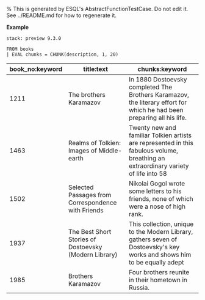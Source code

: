 % This is generated by ESQL's AbstractFunctionTestCase. Do not edit it. See ../README.md for how to regenerate it.

**Example**

```{applies_to}
stack: preview 9.3.0
```

```esql
FROM books
| EVAL chunks = CHUNK(description, 1, 20)
```

| book_no:keyword | title:text | chunks:keyword |
| --- | --- | --- |
| 1211 | The brothers Karamazov | In 1880 Dostoevsky completed The Brothers Karamazov, the literary effort for which he had been preparing all his life. |
| 1463 | Realms of Tolkien: Images of Middle-earth | Twenty new and familiar Tolkien artists are represented in this fabulous volume, breathing an extraordinary variety of life into 58 |
| 1502 | Selected Passages from Correspondence with Friends | Nikolai Gogol wrote some letters to his friends, none of which were a nose of high rank. |
| 1937 | The Best Short Stories of Dostoevsky (Modern Library) | This collection, unique to the Modern Library, gathers seven of Dostoevsky's key works and shows him to be equally adept |
| 1985 | Brothers Karamazov | Four brothers reunite in their hometown in Russia. |



